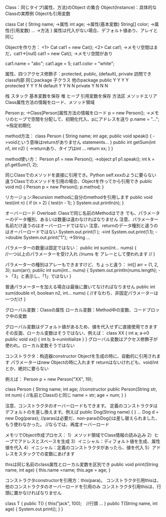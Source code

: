 Class：同じタイプ(属性、方法)のObject の集合
Object(Instance)：具体的なClassの実際例
Objectも引用変数

class Cat {
	String name;	->属性
	int age;			->属性(基本変数)
	String[] color;	->属性(引用変数)
	...						->方法
}
属性は代入がない場合、デフォルト値あり、アレイと同じ

Objectを作り方：
<1>
Cat cat1 = new Cat();
<2>
Cat cat1; ->メモリ空間はまだ，cat1->[null]
cat1 = new Cat(); ->メモリ空間があり

cat1.name = "abc";
cat1.age = 5;
cat1.color = "white";

属性、四つアクセス修飾子：protected, public, (default), private
訪問でき		class内部		同じpackage	子クラス		他のpackage
public					Y						Y					Y					Y			
protected			Y						Y					Y					N
default					Y						Y					N					N
private					Y						N					N					N

栈 			スタック					基本変数を保存 
堆 			ヒープ						引用変数を保存
方法区 	メソッドエリア		Class属性方法の情報をロード、メソッド領域

Person p; ->Class[Person]属性方法の情報をロード
p = new Person(); ->メモリのヒープで空間を分配して、初期化代入、pにアドレスを送り
p.name = "...";	->指定初期化

method方法：
class Person {
	String name;
	int age;
	public void speak() {				->voidという意味はreturnがありません
		statements...
	}
	public int getSum(int n1, int n2) {	->returnあり、タイプはint
		...
		return xx;
	}
}

method使い方：
Person p1 = new Person(); ->object p1
p1.speak();
int k = p1.getSum(1, 2);

同じClassでのメソッドを直接に引用でき。Python self.xxxのように要らない
違うClassでのメソッドを引用の場合、Objectを作ってから引用でき
public void m() {
	Person p = new Person();
	p.method;
}

リカージョン:Recursion
methodに自分のmethodを引用します
public void test(int n) {
	if (n > 2) {
		test(n - 1);
	}
	System.out.println(n);
}

オーバーロード Overload:
Classで同じ名前のMethodはでき
でも、パラメーターのデータ種別、あるいは数量は違わなければなりません
注意、パラメーター名前だけ違うのはオーバーロードではない
注意、returnのデータ種別と違うのはオーバーロードではない
System.out.print(1	); ->int
System.out.print(1.1); ->double
System.out.print("1"); ->String
...

パラメーターの数量は固定ではない：
public int sum(int... nums) {	
	//一つ以上のパラメーターを受け入れ
	//nums を アレーとして使われます
	//
}

パラメーターの種別はアレーもできますけど、ちょっと違う：
int[] arr = {1, 2, 3};
sum(arr);
public int sum(int... nums) {
	System.out.println(nums.length); -> 「3」と表示し、「1」ではない
}

普通パラメーターを加える場合は最後に置いてなければなりません
public int sum(double n1, boolean n2, int... nums) {
	//すなわち、非固定パラメーターは一つだけ
}

グローバル変数：Classの属性
ローカル変数：Method中の変数、コードブロック中の変数

グローバル変数はデフォルト値があるため、値を代入せずに直接使用できます
その反面、ローカル変数はそうではない、例えば：
class XX {
	int a; a->0
	public void xx() {
		int b; b->uninitialize
	}
}
グローバル変数はアクセス修飾子が使われ。ローカル変数そうではない


コンストラクタ：构造器constructor
Objectを生成の時に、自動的に引用されます
パラメーターはnew Objectの時に入れます
returnはないけれども、void/intとか、絶対に要らない

例えば：
Person p = new Person("XX", 19);

class Person {
	String name;
	int age;
	//constructor
	public Person(String str, int num) {
		//名前とClassのと同じ
		name = str;
		age = num;
	}
}

注意、コンストラクタのオーバーロードもできます。
定義のコンストラクタはデフォルトのを差し換えます。例えば
public Dog(String name) {
}
...
Dog d = new Dog(paras); 
//parasは必要だ、non-paraのDog()は差し替えられました、もう使わなかった。
//ならでは、再度オーバーロード

メモリでObject作成プロセス：
1）メソッド領域でClass情報の読み込み
2）ヒープでアドレスとスベースを生成
3）イニシャル：ディフォルト値を生成、属性値を代入
4）イニシャル：定義のコンストラクタがあったら、値を代入
5）アドレスをスタックでの変数にあげます

thisは同じ名前のclass属性とローカル変数を区別でき
public void print(String name, int age) {
	this.name =name;
	this.age = age;
}

コンストラクタconstructorを引用方：this(para)。
コンストラクタ引用thisは、他のコンストラクタのオーバーロードを引用のみ
コンストラクタ引用thisは、行頭に置かなければなりません

class T {
	public T() {
		this("jack", 100);　//行頭
		...
	}
	public T(String name, int age) {
		System.out.print();
	}
}
